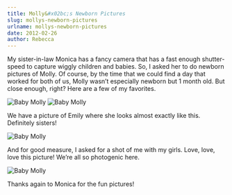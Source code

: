 ```yaml
---
title: Molly&#x02bc;s Newborn Pictures
slug: mollys-newborn-pictures
urlname: mollys-newborn-pictures
date: 2012-02-26
author: Rebecca
---
```

My sister-in-law Monica has a fancy camera that has a fast enough shutter-speed
to capture wiggly children and babies. So, I asked her to do newborn pictures of
Molly. Of course, by the time that we could find a day that worked for both of
us, Molly wasn&#x02bc;t especially newborn but 1 month old. But close enough,
right? Here are a few of my favorites.

<img src="{static}/images/2012-01-17-molly-01.jpg" alt="Baby Molly" class="img-fluid" />

<img src="{static}/images/2012-01-17-molly-02.jpg" alt="Baby Molly" class="img-fluid" />

We have a picture of Emily where she looks almost exactly like this. Definitely
sisters!

<img src="{static}/images/2012-01-17-molly-03.jpg" alt="Baby Molly" class="img-fluid" />

And for good measure, I asked for a shot of me with my girls. Love, love, love
this picture! We&#x02bc;re all so photogenic here.

<img src="{static}/images/2012-01-17-girls.jpg" alt="Baby Molly" class="img-fluid" />

Thanks again to Monica for the fun pictures!
